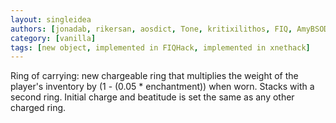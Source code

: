 ```yaml
---
layout: singleidea
authors: [jonadab, rikersan, aosdict, Tone, kritixilithos, FIQ, AmyBSOD]
category: [vanilla]
tags: [new object, implemented in FIQHack, implemented in xnethack]
---
```

Ring of carrying: new chargeable ring that multiplies the weight of the player's inventory by (1 - (0.05 * enchantment)) when worn. Stacks with a second ring. Initial charge and beatitude is set the same as any other charged ring.
